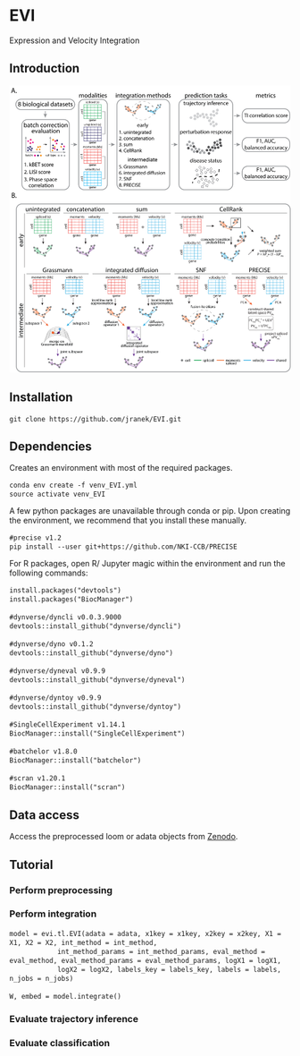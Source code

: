 # EVI

Expression and Velocity Integration

## Introduction
<p align="center">
  <img src="/doc/pipeline.png"/>
</p>

## Installation

```
git clone https://github.com/jranek/EVI.git
```

## Dependencies

Creates an environment with most of the required packages.

```
conda env create -f venv_EVI.yml
source activate venv_EVI
```

A few python packages are unavailable through conda or pip. Upon creating the environment, we recommend that you install these manually. 

```
#precise v1.2
pip install --user git+https://github.com/NKI-CCB/PRECISE
```

For R packages, open R/ Jupyter magic within the environment and run the following commands:

```
install.packages("devtools")
install.packages("BiocManager")

#dynverse/dyncli v0.0.3.9000
devtools::install_github("dynverse/dyncli")

#dynverse/dyno v0.1.2
devtools::install_github("dynverse/dyno")

#dynverse/dyneval v0.9.9
devtools::install_github("dynverse/dyneval")

#dynverse/dyntoy v0.9.9
devtools::install_github("dynverse/dyntoy")

#SingleCellExperiment v1.14.1
BiocManager::install("SingleCellExperiment")

#batchelor v1.8.0
BiocManager::install("batchelor")

#scran v1.20.1
BiocManager::install("scran")
```

## Data access
Access the preprocessed loom or adata objects from [Zenodo](https://zenodo.org/record/6110279#.Yg1jPN_MK3C).

## Tutorial

### Perform preprocessing

### Perform integration

```
model = evi.tl.EVI(adata = adata, x1key = x1key, x2key = x2key, X1 = X1, X2 = X2, int_method = int_method,
            int_method_params = int_method_params, eval_method = eval_method, eval_method_params = eval_method_params, logX1 = logX1,
            logX2 = logX2, labels_key = labels_key, labels = labels, n_jobs = n_jobs)

W, embed = model.integrate()
```

### Evaluate trajectory inference

### Evaluate classification 
